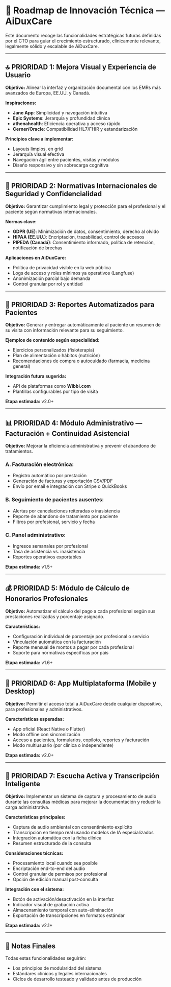 # 🚀 Roadmap de Innovación Técnica — AiDuxCare

Este documento recoge las funcionalidades estratégicas futuras definidas por el CTO para guiar el crecimiento estructurado, clínicamente relevante, legalmente sólido y escalable de AiDuxCare.

---

## 🔝 PRIORIDAD 1: Mejora Visual y Experiencia de Usuario

**Objetivo:** Alinear la interfaz y organización documental con los EMRs más avanzados de Europa, EE.UU. y Canadá.

**Inspiraciones:**
- **Jane App**: Simplicidad y navegación intuitiva
- **Epic Systems**: Jerarquía y profundidad clínica
- **athenahealth**: Eficiencia operativa y acceso rápido
- **Cerner/Oracle**: Compatibilidad HL7/FHIR y estandarización

**Principios clave a implementar:**
- Layouts limpios, en grid
- Jerarquía visual efectiva
- Navegación ágil entre pacientes, visitas y módulos
- Diseño responsivo y sin sobrecarga cognitiva

---

## 🔐 PRIORIDAD 2: Normativas Internacionales de Seguridad y Confidencialidad

**Objetivo:** Garantizar cumplimiento legal y protección para el profesional y el paciente según normativas internacionales.

**Normas clave:**
- **GDPR (UE)**: Minimización de datos, consentimiento, derecho al olvido
- **HIPAA (EE.UU.)**: Encriptación, trazabilidad, control de accesos
- **PIPEDA (Canadá)**: Consentimiento informado, política de retención, notificación de brechas

**Aplicaciones en AiDuxCare:**
- Política de privacidad visible en la web pública
- Logs de acceso y roles mínimos ya operativos (Langfuse)
- Anonimización parcial bajo demanda
- Control granular por rol y entidad

---

## 🧠 PRIORIDAD 3: Reportes Automatizados para Pacientes

**Objetivo:** Generar y entregar automáticamente al paciente un resumen de su visita con información relevante para su seguimiento.

**Ejemplos de contenido según especialidad:**
- Ejercicios personalizados (fisioterapia)
- Plan de alimentación o hábitos (nutrición)
- Recomendaciones de compra o autocuidado (farmacia, medicina general)

**Integración futura sugerida:**
- API de plataformas como **Wibbi.com**
- Plantillas configurables por tipo de visita

**Etapa estimada:** v2.0+

---

## 📊 PRIORIDAD 4: Módulo Administrativo — Facturación + Continuidad Asistencial

**Objetivo:** Mejorar la eficiencia administrativa y prevenir el abandono de tratamientos.

### A. Facturación electrónica:
- Registro automático por prestación
- Generación de facturas y exportación CSV/PDF
- Envío por email e integración con Stripe o QuickBooks

### B. Seguimiento de pacientes ausentes:
- Alertas por cancelaciones reiteradas o inasistencia
- Reporte de abandono de tratamiento por paciente
- Filtros por profesional, servicio y fecha

### C. Panel administrativo:
- Ingresos semanales por profesional
- Tasa de asistencia vs. inasistencia
- Reportes operativos exportables

**Etapa estimada:** v1.5+

---

## 💰 PRIORIDAD 5: Módulo de Cálculo de Honorarios Profesionales

**Objetivo:** Automatizar el cálculo del pago a cada profesional según sus prestaciones realizadas y porcentaje asignado.

**Características:**
- Configuración individual de porcentaje por profesional o servicio
- Vinculación automática con la facturación
- Reporte mensual de montos a pagar por cada profesional
- Soporte para normativas específicas por país

**Etapa estimada:** v1.6+

---

## 📱 PRIORIDAD 6: App Multiplataforma (Mobile y Desktop)

**Objetivo:** Permitir el acceso total a AiDuxCare desde cualquier dispositivo, para profesionales y administrativos.

**Características esperadas:**
- App oficial (React Native o Flutter)
- Modo offline con sincronización
- Acceso a pacientes, formularios, copiloto, reportes y facturación
- Modo multiusuario (por clínica o independiente)

**Etapa estimada:** v2.0+

---

## 🎤 PRIORIDAD 7: Escucha Activa y Transcripción Inteligente

**Objetivo:** Implementar un sistema de captura y procesamiento de audio durante las consultas médicas para mejorar la documentación y reducir la carga administrativa.

**Características principales:**
- Captura de audio ambiental con consentimiento explícito
- Transcripción en tiempo real usando modelos de IA especializados
- Integración automática con la ficha clínica
- Resumen estructurado de la consulta

**Consideraciones técnicas:**
- Procesamiento local cuando sea posible
- Encriptación end-to-end del audio
- Control granular de permisos por profesional
- Opción de edición manual post-consulta

**Integración con el sistema:**
- Botón de activación/desactivación en la interfaz
- Indicador visual de grabación activa
- Almacenamiento temporal con auto-eliminación
- Exportación de transcripciones en formatos estándar

**Etapa estimada:** v2.1+

---

## 🔁 Notas Finales

Todas estas funcionalidades seguirán:
- Los principios de modularidad del sistema
- Estándares clínicos y legales internacionales
- Ciclos de desarrollo testeado y validado antes de producción 